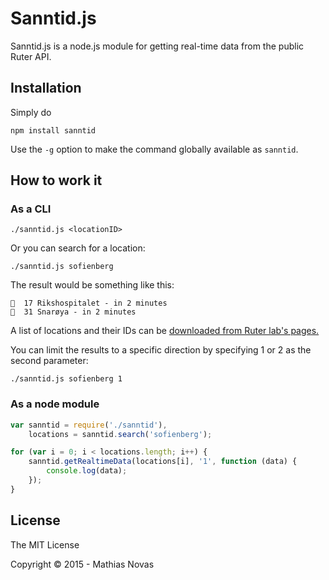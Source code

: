 # Sanntid.js 

Sanntid.js is a node.js module for getting real-time data from the public Ruter API.

## Installation
Simply do

    npm install sanntid
    
Use the `-g` option to make the command globally available as `sanntid`.

## How to work it

### As a CLI

    ./sanntid.js <locationID>

Or you can search for a location:

	./sanntid.js sofienberg

The result would be something like this:

    🚋  17 Rikshospitalet - in 2 minutes
    🚌  31 Snarøya - in 2 minutes

A list of locations and their IDs can be [downloaded from Ruter lab's pages.](http://labs.trafikanten.no/how-to-use-the-api.aspx)

You can limit the results to a specific direction by specifying 1 or 2 as the second parameter:

    ./sanntid.js sofienberg 1

### As a node module

```Javascript
var sanntid = require('./sanntid'),
	locations = sanntid.search('sofienberg');

for (var i = 0; i < locations.length; i++) {
	sanntid.getRealtimeData(locations[i], '1', function (data) {
	    console.log(data);
	});
}
```


## License
The MIT License

Copyright &copy; 2015 - Mathias Novas

